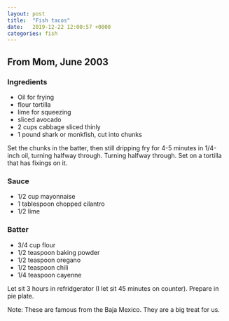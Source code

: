 ```yaml
---
layout: post
title:  "Fish tacos"
date:   2019-12-22 12:00:57 +0000
categories: fish
---
```


## From Mom, June 2003
### Ingredients
* Oil for frying
* flour tortilla
* lime for squeezing
* sliced avocado
* 2 cups cabbage sliced thinly
* 1 pound shark or monkfish, cut into chunks


Set the chunks in the batter, then still dripping fry for 4-5 minutes in 1/4-inch oil, turning halfway through. Turning halfway through. Set on a tortilla that has fixings on it.

### Sauce
* 1/2 cup mayonnaise
* 1 tablespoon chopped cilantro
* 1/2 lime

### Batter
* 3/4 cup flour
* 1/2 teaspoon baking powder
* 1/2 teaspoon oregano
* 1/2 teaspoon chili
* 1/4 teaspoon cayenne


Let sit 3 hours in refridgerator (I let sit 45 minutes on counter). Prepare in pie plate.



Note: These are famous from the Baja Mexico. They are a big treat for us.
